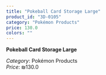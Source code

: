 ```yaml
---
title: "Pokeball Card Storage Large"
product_id: "3D-0105"
category: "Pokémon Products"
price: 130.0
colors: ""
---
```


**Pokeball Card Storage Large**

*Category*: Pokémon Products  
*Price*: ₪130.0

